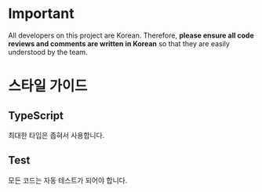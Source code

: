 # Important
All developers on this project are Korean. Therefore, **please ensure all code reviews and comments are written in Korean** so that they are easily understood by the team.

# 스타일 가이드

## TypeScript

최대한 타입은 좁혀서 사용합니다. 

## Test 

모든 코드는 자동 테스트가 되어야 합니다.
